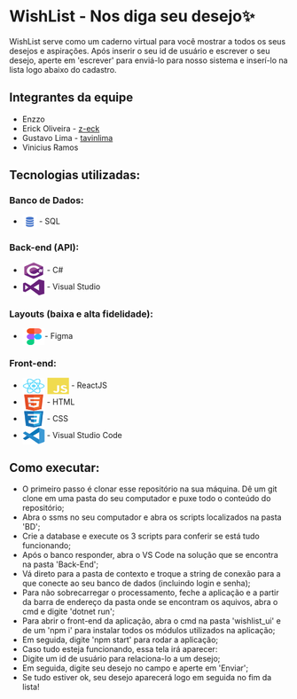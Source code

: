 # WishList -  Nos diga seu desejo✨
WishList serve como um caderno virtual para você mostrar a todos os seus desejos e aspirações.
Após inserir o seu id de usuário e escrever o seu desejo, aperte em 'escrever' para enviá-lo para nosso sistema e inserí-lo na lista logo abaixo do cadastro.

## Integrantes da equipe
- Enzzo 
- Erick Oliveira - <a href='https://github.com/z-eck'>z-eck</a>
- Gustavo Lima - <a href='https://github.com/tavinlima'>tavinlima</a>
- Vinicius Ramos

## Tecnologias utilizadas:
### Banco de Dados:
- <img align="center" alt="SQL" width="26px" src="https://raw.githubusercontent.com/github/explore/80688e429a7d4ef2fca1e82350fe8e3517d3494d/topics/sql/sql.png" /> - SQL
### Back-end (API): 
- <img align="center" alt="logo-Csharp" height="30" width="40" src="https://raw.githubusercontent.com/devicons/devicon/master/icons/csharp/csharp-original.svg"> - C# 
- <img align="center" alt="logo_visual_studio" height="30" width="40" src="https://raw.githubusercontent.com/devicons/devicon/9f4f5cdb393299a81125eb5127929ea7bfe42889/icons/visualstudio/visualstudio-plain.svg"> - Visual Studio

### Layouts (baixa e alta fidelidade): 
- <img align="center" alt="logo_figma" height="30" width="40" src="https://raw.githubusercontent.com/devicons/devicon/9f4f5cdb393299a81125eb5127929ea7bfe42889/icons/figma/figma-original.svg">- Figma

### Front-end: 
- <img align="center" alt="logo-React" height="30" width="40" src="https://raw.githubusercontent.com/devicons/devicon/master/icons/react/react-original.svg"> <img align="center" alt="logo-JavaScript" height="30" width="40" src="https://raw.githubusercontent.com/devicons/devicon/master/icons/javascript/javascript-plain.svg"> - ReactJS
- <img align="center" alt="logo-HTML" height="30" width="40" src="https://raw.githubusercontent.com/devicons/devicon/master/icons/html5/html5-original.svg"> - HTML
- <img align="center" alt="logo-CSS" height="30" width="40" src="https://raw.githubusercontent.com/devicons/devicon/master/icons/css3/css3-original.svg"> - CSS
- <img align="center" alt="logo_VS_code" height="30" width="40" src="https://raw.githubusercontent.com/devicons/devicon/9f4f5cdb393299a81125eb5127929ea7bfe42889/icons/vscode/vscode-original.svg"> - Visual Studio Code

## Como executar:
- O primeiro passo é clonar esse repositório na sua máquina. Dê um git clone em uma pasta do seu computador e puxe todo o conteúdo do repositório;
- Abra o ssms no seu computador e abra os scripts localizados na pasta 'BD';
- Crie a database e execute os 3 scripts para conferir se está tudo funcionando;
- Após o banco responder, abra o VS Code na solução que se encontra na pasta 'Back-End';
- Vá direto para a pasta de contexto e troque a string de conexão para a que conecte ao seu banco de dados (incluindo login e senha);
- Para não sobrecarregar o processamento, feche a aplicação e a partir da barra de endereço da pasta onde se encontram os aquivos, abra o cmd e digite 'dotnet run';
- Para abrir o front-end da aplicação, abra o cmd na pasta 'wishlist_ui' e de um 'npm i' para instalar todos os módulos utilizados na aplicação;
- Em seguida, digite 'npm start' para rodar a aplicação;
- Caso tudo esteja funcionando, essa tela irá aparecer:
- Digite um id de usuário para relaciona-lo a um desejo;
- Em seguida, digite seu desejo no campo e aperte em 'Enviar';
- Se tudo estiver ok, seu desejo aparecerá logo em seguida no fim da lista!
